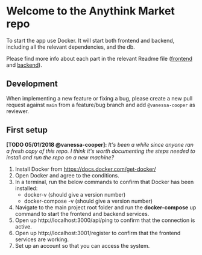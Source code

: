 # Welcome to the Anythink Market repo

To start the app use Docker. It will start both frontend and backend, including all the relevant dependencies, and the db.

Please find more info about each part in the relevant Readme file ([frontend](frontend/readme.md) and [backend](backend/README.md)).

## Development

When implementing a new feature or fixing a bug, please create a new pull request against `main` from a feature/bug branch and add `@vanessa-cooper` as reviewer.

## First setup

**[TODO 05/01/2018 @vanessa-cooper]:** _It's been a while since anyone ran a fresh copy of this repo. I think it's worth documenting the steps needed to install and run the repo on a new machine?_

1. Install Docker from https://docs.docker.com/get-docker/
2. Open Docker and agree to the conditions.
3. In a terminal, run the below commands to confirm that Docker has been installed:
    - docker-v (should give a version number)
    - docker-compose -v (should give a version number)
4. Navigate to the main project root folder and run the **docker-compose** up command to start the frontend and backend services.
5. Open up http://localhost:3000/api/ping to confirm that the connection is active.
6. Open up http://localhost:3001/register to confirm that the frontend services are working.
7. Set up an account so that you can access the system.